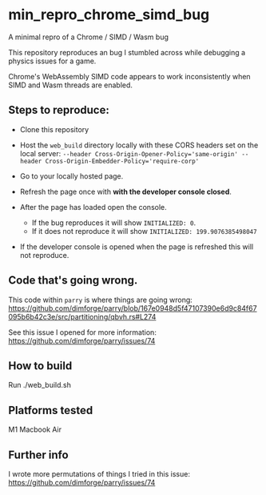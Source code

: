# min_repro_chrome_simd_bug
A minimal repro of a Chrome / SIMD / Wasm bug

This repository reproduces an bug I stumbled across while debugging a physics issues for a game.

Chrome's WebAssembly SIMD code appears to work inconsistently when SIMD and Wasm threads are enabled. 

## Steps to reproduce:

* Clone this repository
* Host the `web_build` directory locally with these CORS headers set on the local server: 
  `--header Cross-Origin-Opener-Policy='same-origin' --header Cross-Origin-Embedder-Policy='require-corp'`
* Go to your locally hosted page.
* Refresh the page once with **with the developer console closed**. 
* After the page has loaded open the console.
  *  If the bug reproduces it will show `INITIALIZED: 0`.
  *  If it does not reproduce it will show `INITIALIZED: 199.9076385498047`

* If the developer console is opened when the page is refreshed this will not reproduce. 

## Code that's going wrong.

This code within `parry` is where things are going wrong:
https://github.com/dimforge/parry/blob/167e0948d5f47107390e6d9c84f67095b6b42c3e/src/partitioning/qbvh.rs#L274

See this issue I opened for more information: https://github.com/dimforge/parry/issues/74
## How to build

Run ./web_build.sh

## Platforms tested

M1 Macbook Air

## Further info

I wrote more permutations of things I tried in this issue: https://github.com/dimforge/parry/issues/74
